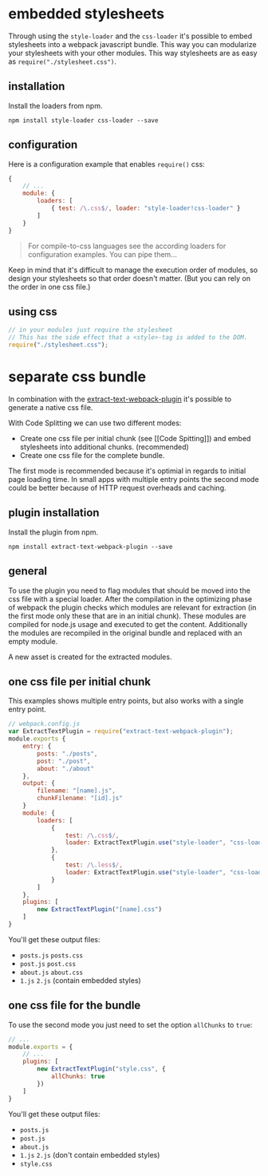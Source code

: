 # embedded stylesheets

Through using the `style-loader` and the `css-loader` it's possible to embed stylesheets into a webpack javascript bundle. This way you can modularize your stylesheets with your other modules. This way stylesheets are as easy as `require("./stylesheet.css")`.

## installation

Install the loaders from npm.

``` text
npm install style-loader css-loader --save
```

## configuration

Here is a configuration example that enables `require()` css:

``` javascript
{
	// ...
	module: {
		loaders: [
			{ test: /\.css$/, loader: "style-loader!css-loader" }
		]
	}
}
```

> For compile-to-css languages see the according loaders for configuration examples. You can pipe them...

Keep in mind that it's difficult to manage the execution order of modules, so design your stylesheets so that order doesn't matter. (But you can rely on the order in one css file.)

## using css

``` javascript
// in your modules just require the stylesheet
// This has the side effect that a <style>-tag is added to the DOM.
require("./stylesheet.css");
```

# separate css bundle

In combination with the [extract-text-webpack-plugin](https://github.com/webpack/extract-text-webpack-plugin) it's possible to generate a native css file.

With Code Splitting we can use two different modes:

* Create one css file per initial chunk (see [[Code Spitting]]) and embed stylesheets into additional chunks. (recommended)
* Create one css file for the complete bundle.

The first mode is recommended because it's optimial in regards to initial page loading time. In small apps with multiple entry points the second mode could be better because of HTTP request overheads and caching.

## plugin installation

Install the plugin from npm.

``` text
npm install extract-text-webpack-plugin --save
```

## general

To use the plugin you need to flag modules that should be moved into the css file with a special loader. After the compilation in the optimizing phase of webpack the plugin checks which modules are relevant for extraction (in the first mode only these that are in an initial chunk). These modules are compiled for node.js usage and executed to get the content. Additionally the modules are recompiled in the original bundle and replaced with an empty module.

A new asset is created for the extracted modules.

## one css file per initial chunk

This examples shows multiple entry points, but also works with a single entry point.

``` javascript
// webpack.config.js
var ExtractTextPlugin = require("extract-text-webpack-plugin");
module.exports {
	entry: {
		posts: "./posts",
		post: "./post",
		about: "./about"
	},
	output: {
		filename: "[name].js",
		chunkFilename: "[id].js"
	}
	module: {
		loaders: [
			{
				test: /\.css$/,
				loader: ExtractTextPlugin.use("style-loader", "css-loader")
			},
			{
				test: /\.less$/,
				loader: ExtractTextPlugin.use("style-loader", "css-loader!less-loader")
			}
		]
	},
	plugins: [
		new ExtractTextPlugin("[name].css")
	]
}
```

You'll get these output files:

* `posts.js` `posts.css`
* `post.js` `post.css`
* `about.js` `about.css`
* `1.js` `2.js` (contain embedded styles)

## one css file for the bundle

To use the second mode you just need to set the option `allChunks` to `true`:

``` javascript
// ...
module.exports = {
	// ...
	plugins: [
		new ExtractTextPlugin("style.css", {
			allChunks: true
		})
	]
}
```

You'll get these output files:

* `posts.js`
* `post.js`
* `about.js`
* `1.js` `2.js` (don't contain embedded styles)
* `style.css`
